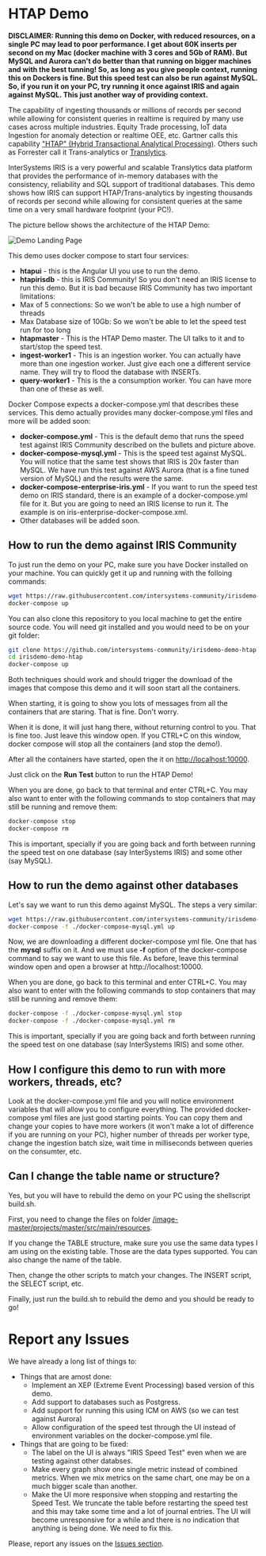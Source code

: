 # HTAP Demo

**DISCLAIMER: Running this demo on Docker, with reduced resources, on a single PC may lead to poor performance. I get about 60K inserts per second on my Mac (docker machine with 3 cores and 5Gb of RAM). But MySQL and Aurora can't do better than that running on bigger machines and with the best tunning! So, as long as you give people context, running this on Dockers is fine. But this speed test can also be run against MySQL. So, if you run it on your PC, try running it once against IRIS and again against MySQL. This just another way of providing context.**

The capability of ingesting thousands or millions of records per second while allowing for consistent queries in realtime is required by many use cases across multiple industries. Equity Trade processing, IoT data Ingestion for anomaly detection or realtime OEE, etc. Gartner calls this capability ["HTAP" (Hybrid Transactional Analytical Processing)](https://www.gartner.com/imagesrv/media-products/pdf/Kx/KX-1-3CZ44RH.pdf). Others such as Forrester call it Trans-analytics or [Translytics](https://www.forrester.com/report/The+Forrester+Wave+Translytical+Data+Platforms+Q4+2017/-/E-RES134282).

InterSystems IRIS is a very powerful and scalable Translytics data platform that provides the performance of in-memory databases with the consistency, reliability and SQL support of traditional databases. This demo shows how IRIS can support HTAP/Trans-analytics by ingesting thousands of records per second while allowing for consistent queries at the same time on a very small hardware footprint (your PC!). 

The picture bellow shows the architecture of the HTAP Demo:

![Demo Landing Page](https://raw.githubusercontent.com/intersystems-community/irisdemo-demo-htap/master/README.png?raw=true)

This demo uses docker compose to start four services:

* **htapui** - this is the Angular UI you use to run the demo.
* **htapirisdb** - this is IRIS Community! So you don't need an IRIS license to run this demo. But it is bad because IRIS Community has two important limitations:
 * Max of 5 connections: So we won't be able to use a high number of threads
 * Max Database size of 10Gb: So we won't be able to let the speed test run for too long
* **htapmaster** - This is the HTAP Demo master. The UI talks to it and to start/stop the speed test.
* **ingest-worker1** - This is an ingestion worker. You can actually have more than one ingestion worker. Just give each one a different service name. They will try to flood the database with INSERTs.
* **query-worker1** - This is the a consumption worker. You can have more than one of these as well. 

Docker Compose expects a docker-compose.yml that describes these services. This demo actually provides many docker-compose.yml files and more will be added soon:
* **docker-compose.yml** - This is the default demo that runs the speed test against IRIS Community described on the bullets and picture above.
* **docker-compose-mysql.yml** - This is the speed test against MySQL. You will notice that the same test shows that IRIS is 20x faster than MySQL. We have run this test against AWS Aurora (that is a fine tuned version of MySQL) and the results were the same.
* **docker-compose-enterprise-iris.yml** - If you want to run the speed test demo on IRIS standard, there is an example of a docker-compose.yml file for it. But you are going to need an IRIS license to run it. The example is on iris-enterprise-docker-compose.xml.
* Other databases will be added soon.

## How to run the demo against IRIS Community

To just run the demo on your PC, make sure you have Docker installed on your machine. You can quickly get it up and running with the folloing commands:

```bash
wget https://raw.githubusercontent.com/intersystems-community/irisdemo-demo-htap/master/docker-compose.yml
docker-compose up
```

You can also clone this repository to you local machine to get the entire source code. You will need git installed and you would need to be on your git folder:

```bash
git clone https://github.com/intersystems-community/irisdemo-demo-htap
cd irisdemo-demo-htap
docker-compose up
```

Both techniques should work and should trigger the download of the images that compose this demo and it will soon start all the containers. 

When starting, it is going to show you lots of messages from all the containers that are staring. That is fine. Don't worry.

When it is done, it will just hang there, without returning control to you. That is fine too. Just leave this window open. If you CTRL+C on this window, docker compose will stop all the containers (and stop the demo!).

After all the containers have started, open the it on [http://localhost:10000](http://localhost:10000).

Just click on the **Run Test** button to run the HTAP Demo!

When you are done, go back to that terminal and enter CTRL+C. You may also want to enter with the following commands to stop containers that may still be running and remove them:

```bash
docker-compose stop
docker-compose rm
```

This is important, specially if you are going back and forth between running the speed test on one database (say InterSystems IRIS) and some other (say MySQL).

## How to run the demo against other databases

Let's say we want to run this demo against MySQL. The steps a very similar:

```bash
wget https://raw.githubusercontent.com/intersystems-community/irisdemo-demo-htap/master/docker-compose-mysql.yml
docker-compose -f ./docker-compose-mysql.yml up
```

Now, we are downloading a different docker-compose yml file. One that has the **mysql** suffix on it. And we must use **-f** option of the docker-compose command to say we want to use this file. As before, leave this terminal window open and open a browser at http://localhost:10000.

When you are done, go back to this terminal and enter CTRL+C. You may also want to enter with the following commands to stop containers that may still be running and remove them:

```bash
docker-compose -f ./docker-compose-mysql.yml stop
docker-compose -f ./docker-compose-mysql.yml rm
```

This is important, specially if you are going back and forth between running the speed test on one database (say InterSystems IRIS) and some other.

## How I configure this demo to run with more workers, threads, etc?

Look at the docker-compose.yml file and you will notice environment variables that will allow you to configure everything. The provided docker-compose yml files are just good starting points. You can copy them and change your copies to have more workers (it won't make a lot of difference if you are running on your PC), higher number of threads per worker type, change the ingestion batch size, wait time in milliseconds between queries on the consumter, etc.

## Can I change the table name or structure?

Yes, but you will have to rebuild the demo on your PC using the shellscript build.sh.

First, you need to change the files on folder [/image-master/projects/master/src/main/resources](https://github.com/intersystems-community/irisdemo-demo-htap/tree/master/image-master/projects/master/src/main/resources).

If you change the TABLE structure, make sure you use the same data types I am using on the existing table. Those are the data types supported. You can also change the name of the table. 

Then, change the other scripts to match your changes. The INSERT script, the SELECT script, etc.

Finally, just run the build.sh to rebuild the demo and you should be ready to go!

# Report any Issues

We have already a long list of things to:
* Things that are amost done:
  * Implement an XEP (Extreme Event Processing) based version of this demo. 
  * Add support to databases such as Postgress.
  * Add support for running this using ICM on AWS (so we can test against Aurora)
  * Allow configuration of the speed test through the UI instead of environment variables on the docker-compose.yml file.
* Things that are going to be fixed:
  * The label on the UI is always "IRIS Speed Test" even when we are testing against other databses. 
  * Make every graph show one single metric instead of combined metrics. When we mix metrics on the same chart, one may be on a much bigger scale than another.
  * Make the UI more responsive when stopping and restarting the Speed Test. We truncate the table before restarting the speed test and this may take some time and a lot of journal entries. The UI will become unresponsive for a while and there is no indication that anything is being done. We need to fix this.
  
Please, report any issues on the [Issues section](https://github.com/intersystems-community/irisdemo-demo-htap/issues).

